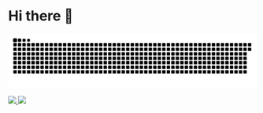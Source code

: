 <h1>Hi there 👋</h1>

![Snake animation](https://github.com/gabrielrom/gabrielrom/blob/output/github-contribution-grid-snake.svg)

<!-- 
[![Anurag's GitHub stats](https://github-readme-stats.vercel.app/api?username=gabrielrom&show_icons=true&theme=dracula)](https://github.com/gabrielrom/github-readme-stats) 
[![Top Langs](https://github-readme-stats.vercel.app/api/top-langs/?username=gabrielrom&theme=dracula&layout=compact)](https://github.com/gabrielrom/github-readme-stats) -->

<p align="left">
<a href="https://github.com/gabrielrom">
  <img height="180em" src="https://github-readme-stats.vercel.app/api?username=gabrielrom&show_icons=true&theme=dracula"/>
  <img height="180em" src="https://github-readme-stats.vercel.app/api/top-langs/?username=gabrielrom&theme=dracula&layout=compact"/>
</a>
</p>




 

